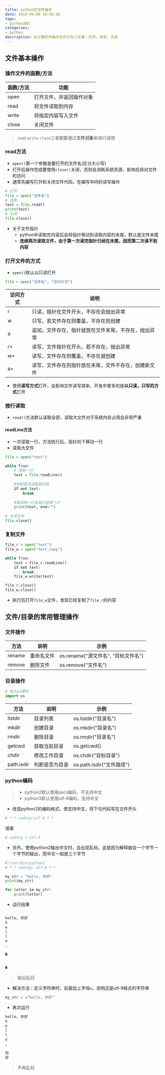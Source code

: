 ```yaml
---
title: python的文件操作
date: 2019-09-09 19:56:50
tags:
- python进阶
categories:
- python
description: 在计算机中操作文件分为三步骤：打开，读写，关闭
---
```


<!--more-->

## 文件基本操作
### 操作文件的函数/方法

| 函数/方法 | 功能                     |
|-----------|--------------------------|
| open      | 打开文件，并返回操作对象 |
| read      | 将文件读取到内存         |
| write     | 将指定内容写入文件       |
| close     | 关闭文件                 |

> `read` `write` `close`三者都要通过**文件对象**来进行调用

### read方法
* `open()`第一个参数是要打开的文件名(区分大小写)
* 打开后操作完成要使用`close()`关闭，否则会消耗系统资源，影响后续对文件的访问
* 通常先编写打开和关闭文件代码，在编写中间的读写操作

```py
# 打开
file = open("文件名")
# 读取
text = file.read()
print(text)
# 关闭
file.close()
```

* 关于文件指针
  * python中读取完内容后会将指针移动到读取内容的末尾，默认是文件末尾
  * **连续两次读取文件，由于第一次读完指针已经在末尾，因而第二次读不到内容**

### 打开文件的方式
* `open()`默认以只读打开

```py
file = open("文件名", "访问方式")
```

| 访问方式 | 说明                                                 |
|----------|------------------------------------------------------|
| r        | 只读，指针在文件开头，不存在会抛出异常               |
| w        | 只写，若文件存在则覆盖，不存在则创建                 |
| a        | 追加，文件存在，指针就放在文件末尾，不存在，抛出异常 |
| r+       | 读写，文件指针在开头，若不存在，抛出异常             |
| w+       | 读写，文件存在则覆盖，不存在就创建                   |
| a+       | 读写，文件存在则指针放在末尾，文件不存在，创建新文件 |

* 使用**读写方式**打开，会影响文件读写效率，开发中更多的是**以只读，只写的方式**打开

### 按行读取
* `read()`方法默认读取全部，读取大文件对于系统内存占用会非常严重

#### readLine方法
* 一次读取一行，方法执行后，指针向下移动一行
* 读取大文件
```py
file = open("test")

while True:
    # 读取一行
    text = file.readLine()
    
    #判断是否读取到内容
    if not text:
        break
        
    #每读到一行末尾已经有"\n"
    print(text, end="")
    
# 关闭文件
file.close()
```

### 复制文件

```py
file_r = open("test")
file_w = open("test_copy")

while True:
    text = file_r.readLine()
    if not text:
        break
    file_w.write(text)

file_r.close()
file_w.close()
```

* 执行后打开`file_w`文件，发现已经复制了`file_r`的内容

## 文件/目录的常用管理操作

### 文件操作

| 方法   | 说明       | 示例                                |
|--------|------------|-------------------------------------|
| rename | 重命名文件 | os.rename("源文件名", "目标文件名") |
| remove | 删除文件   | os.remove("文件名")                 |

### 目录操作

```py
# 导入os模块
import os
```

| 方法       | 说明           | 示例                      |
|------------|----------------|---------------------------|
| listdir    | 目录列表       | os.listdir("目录名")      |
| mkdir      | 创建目录       | os.mkdir("目录名")        |
| rmdir      | 删除目录       | os.rmdir("目录名")        |
| getcwd     | 获取当前目录   | os.getcwd()               |
| chdir      | 修改工作目录   | os.chdir("目标目录")      |
| path.isdir | 判断是否为目录 | os.path.isdir("文件路径") |

### python编码
>* python2默认使用ascii编码，不支持中文
>* python3默认使用utf-8编码，支持中文

* 改变python2的编码格式，使支持中文，将下句代码写在文件开头
```py
# *-* coding:utf-8 *-*
```
或者
```py
# coding = utf-8
```

* 另外，使用python2输出中文时，会出现乱码，这是因为解释器会一个字节一个字节的输出，而中文一般是三个字节
```py
#!/usr/bin/python2
# *-* coding: utf-8 *-*

my_str = "hello, 你好"
print(my_str)

for letter in my_str:
    print(letter)
```

* 运行结果
```py

hello, 你好
h
e
l
l
o
,

�


�

```
> 输出乱码

* 解决方法：定义字符串时，前面加上字母`u`，说明这是utf-8格式的字符串
```py
my_str = u"hello, 你好"
```

* 再次运行
```py
hello, 你好
h
e
l
l
o
,

你
好
```

> 不再乱码

